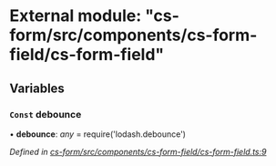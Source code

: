 # External module: "cs-form/src/components/cs-form-field/cs-form-field"

## Variables

### `Const` debounce

• **debounce**: *any* =  require('lodash.debounce')

*Defined in [cs-form/src/components/cs-form-field/cs-form-field.ts:9](https://github.com/TNOCS/csnext/blob/40018c3a/packages/cs-form/src/components/cs-form-field/cs-form-field.ts#L9)*
